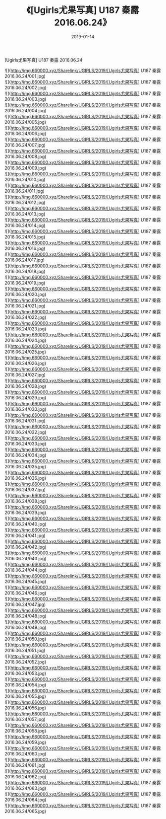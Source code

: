 ﻿---
layout: post
title:  《[Ugirls尤果写真] U187 秦露 2016.06.24》
date:   2019-01-14
img: http://img.660000.xyz/Sharelink/UGIRLS/2019/[Ugirls尤果写真] U187 秦露 2016.06.24/000.jpg
categories: [美女, 清纯, 唯美]
---

[Ugirls尤果写真] U187 秦露 2016.06.24

 ![](http://img.660000.xyz/Sharelink/UGIRLS/2019/[Ugirls尤果写真] U187 秦露 2016.06.24/001.jpg) <br>![](http://img.660000.xyz/Sharelink/UGIRLS/2019/[Ugirls尤果写真] U187 秦露 2016.06.24/002.jpg) <br>![](http://img.660000.xyz/Sharelink/UGIRLS/2019/[Ugirls尤果写真] U187 秦露 2016.06.24/003.jpg) <br>![](http://img.660000.xyz/Sharelink/UGIRLS/2019/[Ugirls尤果写真] U187 秦露 2016.06.24/004.jpg) <br>![](http://img.660000.xyz/Sharelink/UGIRLS/2019/[Ugirls尤果写真] U187 秦露 2016.06.24/005.jpg) <br>![](http://img.660000.xyz/Sharelink/UGIRLS/2019/[Ugirls尤果写真] U187 秦露 2016.06.24/006.jpg) <br>![](http://img.660000.xyz/Sharelink/UGIRLS/2019/[Ugirls尤果写真] U187 秦露 2016.06.24/007.jpg) <br>![](http://img.660000.xyz/Sharelink/UGIRLS/2019/[Ugirls尤果写真] U187 秦露 2016.06.24/008.jpg) <br>![](http://img.660000.xyz/Sharelink/UGIRLS/2019/[Ugirls尤果写真] U187 秦露 2016.06.24/009.jpg) <br>![](http://img.660000.xyz/Sharelink/UGIRLS/2019/[Ugirls尤果写真] U187 秦露 2016.06.24/010.jpg) <br>![](http://img.660000.xyz/Sharelink/UGIRLS/2019/[Ugirls尤果写真] U187 秦露 2016.06.24/011.jpg) <br>![](http://img.660000.xyz/Sharelink/UGIRLS/2019/[Ugirls尤果写真] U187 秦露 2016.06.24/012.jpg) <br>![](http://img.660000.xyz/Sharelink/UGIRLS/2019/[Ugirls尤果写真] U187 秦露 2016.06.24/013.jpg) <br>![](http://img.660000.xyz/Sharelink/UGIRLS/2019/[Ugirls尤果写真] U187 秦露 2016.06.24/014.jpg) <br>![](http://img.660000.xyz/Sharelink/UGIRLS/2019/[Ugirls尤果写真] U187 秦露 2016.06.24/015.jpg) <br>![](http://img.660000.xyz/Sharelink/UGIRLS/2019/[Ugirls尤果写真] U187 秦露 2016.06.24/016.jpg) <br>![](http://img.660000.xyz/Sharelink/UGIRLS/2019/[Ugirls尤果写真] U187 秦露 2016.06.24/017.jpg) <br>![](http://img.660000.xyz/Sharelink/UGIRLS/2019/[Ugirls尤果写真] U187 秦露 2016.06.24/018.jpg) <br>![](http://img.660000.xyz/Sharelink/UGIRLS/2019/[Ugirls尤果写真] U187 秦露 2016.06.24/019.jpg) <br>![](http://img.660000.xyz/Sharelink/UGIRLS/2019/[Ugirls尤果写真] U187 秦露 2016.06.24/020.jpg) <br>![](http://img.660000.xyz/Sharelink/UGIRLS/2019/[Ugirls尤果写真] U187 秦露 2016.06.24/021.jpg) <br>![](http://img.660000.xyz/Sharelink/UGIRLS/2019/[Ugirls尤果写真] U187 秦露 2016.06.24/022.jpg) <br>![](http://img.660000.xyz/Sharelink/UGIRLS/2019/[Ugirls尤果写真] U187 秦露 2016.06.24/023.jpg) <br>![](http://img.660000.xyz/Sharelink/UGIRLS/2019/[Ugirls尤果写真] U187 秦露 2016.06.24/024.jpg) <br>![](http://img.660000.xyz/Sharelink/UGIRLS/2019/[Ugirls尤果写真] U187 秦露 2016.06.24/025.jpg) <br>![](http://img.660000.xyz/Sharelink/UGIRLS/2019/[Ugirls尤果写真] U187 秦露 2016.06.24/026.jpg) <br>![](http://img.660000.xyz/Sharelink/UGIRLS/2019/[Ugirls尤果写真] U187 秦露 2016.06.24/027.jpg) <br>![](http://img.660000.xyz/Sharelink/UGIRLS/2019/[Ugirls尤果写真] U187 秦露 2016.06.24/028.jpg) <br>![](http://img.660000.xyz/Sharelink/UGIRLS/2019/[Ugirls尤果写真] U187 秦露 2016.06.24/029.jpg) <br>![](http://img.660000.xyz/Sharelink/UGIRLS/2019/[Ugirls尤果写真] U187 秦露 2016.06.24/030.jpg) <br>![](http://img.660000.xyz/Sharelink/UGIRLS/2019/[Ugirls尤果写真] U187 秦露 2016.06.24/031.jpg) <br>![](http://img.660000.xyz/Sharelink/UGIRLS/2019/[Ugirls尤果写真] U187 秦露 2016.06.24/032.jpg) <br>![](http://img.660000.xyz/Sharelink/UGIRLS/2019/[Ugirls尤果写真] U187 秦露 2016.06.24/033.jpg) <br>![](http://img.660000.xyz/Sharelink/UGIRLS/2019/[Ugirls尤果写真] U187 秦露 2016.06.24/034.jpg) <br>![](http://img.660000.xyz/Sharelink/UGIRLS/2019/[Ugirls尤果写真] U187 秦露 2016.06.24/035.jpg) <br>![](http://img.660000.xyz/Sharelink/UGIRLS/2019/[Ugirls尤果写真] U187 秦露 2016.06.24/036.jpg) <br>![](http://img.660000.xyz/Sharelink/UGIRLS/2019/[Ugirls尤果写真] U187 秦露 2016.06.24/037.jpg) <br>![](http://img.660000.xyz/Sharelink/UGIRLS/2019/[Ugirls尤果写真] U187 秦露 2016.06.24/038.jpg) <br>![](http://img.660000.xyz/Sharelink/UGIRLS/2019/[Ugirls尤果写真] U187 秦露 2016.06.24/039.jpg) <br>![](http://img.660000.xyz/Sharelink/UGIRLS/2019/[Ugirls尤果写真] U187 秦露 2016.06.24/040.jpg) <br>![](http://img.660000.xyz/Sharelink/UGIRLS/2019/[Ugirls尤果写真] U187 秦露 2016.06.24/041.jpg) <br>![](http://img.660000.xyz/Sharelink/UGIRLS/2019/[Ugirls尤果写真] U187 秦露 2016.06.24/042.jpg) <br>![](http://img.660000.xyz/Sharelink/UGIRLS/2019/[Ugirls尤果写真] U187 秦露 2016.06.24/043.jpg) <br>![](http://img.660000.xyz/Sharelink/UGIRLS/2019/[Ugirls尤果写真] U187 秦露 2016.06.24/044.jpg) <br>![](http://img.660000.xyz/Sharelink/UGIRLS/2019/[Ugirls尤果写真] U187 秦露 2016.06.24/045.jpg) <br>![](http://img.660000.xyz/Sharelink/UGIRLS/2019/[Ugirls尤果写真] U187 秦露 2016.06.24/046.jpg) <br>![](http://img.660000.xyz/Sharelink/UGIRLS/2019/[Ugirls尤果写真] U187 秦露 2016.06.24/047.jpg) <br>![](http://img.660000.xyz/Sharelink/UGIRLS/2019/[Ugirls尤果写真] U187 秦露 2016.06.24/048.jpg) <br>![](http://img.660000.xyz/Sharelink/UGIRLS/2019/[Ugirls尤果写真] U187 秦露 2016.06.24/049.jpg) <br>![](http://img.660000.xyz/Sharelink/UGIRLS/2019/[Ugirls尤果写真] U187 秦露 2016.06.24/050.jpg) <br>![](http://img.660000.xyz/Sharelink/UGIRLS/2019/[Ugirls尤果写真] U187 秦露 2016.06.24/051.jpg) <br>![](http://img.660000.xyz/Sharelink/UGIRLS/2019/[Ugirls尤果写真] U187 秦露 2016.06.24/052.jpg) <br>![](http://img.660000.xyz/Sharelink/UGIRLS/2019/[Ugirls尤果写真] U187 秦露 2016.06.24/053.jpg) <br>![](http://img.660000.xyz/Sharelink/UGIRLS/2019/[Ugirls尤果写真] U187 秦露 2016.06.24/054.jpg) <br>![](http://img.660000.xyz/Sharelink/UGIRLS/2019/[Ugirls尤果写真] U187 秦露 2016.06.24/055.jpg) <br>![](http://img.660000.xyz/Sharelink/UGIRLS/2019/[Ugirls尤果写真] U187 秦露 2016.06.24/056.jpg) <br>![](http://img.660000.xyz/Sharelink/UGIRLS/2019/[Ugirls尤果写真] U187 秦露 2016.06.24/057.jpg) <br>![](http://img.660000.xyz/Sharelink/UGIRLS/2019/[Ugirls尤果写真] U187 秦露 2016.06.24/058.jpg) <br>![](http://img.660000.xyz/Sharelink/UGIRLS/2019/[Ugirls尤果写真] U187 秦露 2016.06.24/059.jpg) <br>![](http://img.660000.xyz/Sharelink/UGIRLS/2019/[Ugirls尤果写真] U187 秦露 2016.06.24/060.jpg) <br>![](http://img.660000.xyz/Sharelink/UGIRLS/2019/[Ugirls尤果写真] U187 秦露 2016.06.24/061.jpg) <br>![](http://img.660000.xyz/Sharelink/UGIRLS/2019/[Ugirls尤果写真] U187 秦露 2016.06.24/062.jpg) <br>![](http://img.660000.xyz/Sharelink/UGIRLS/2019/[Ugirls尤果写真] U187 秦露 2016.06.24/063.jpg) <br>![](http://img.660000.xyz/Sharelink/UGIRLS/2019/[Ugirls尤果写真] U187 秦露 2016.06.24/064.jpg) <br>![](http://img.660000.xyz/Sharelink/UGIRLS/2019/[Ugirls尤果写真] U187 秦露 2016.06.24/065.jpg) <br>